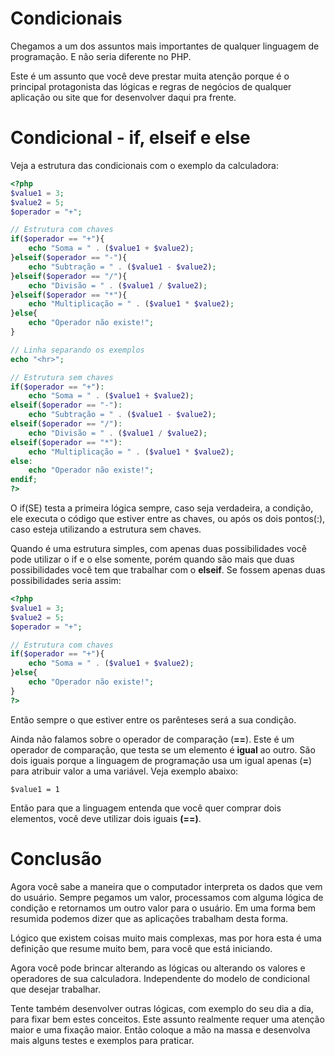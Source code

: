 # Condicionais

Chegamos a um dos assuntos mais importantes de qualquer linguagem de programação. E não seria diferente no PHP.

Este é um assunto que você deve prestar muita atenção porque é o principal protagonista das lógicas e regras de negócios de qualquer aplicação ou site que for desenvolver daqui pra frente.

# Condicional - if, elseif e else

Veja a estrutura das condicionais com o exemplo da calculadora:

```php
<?php
$value1 = 3;
$value2 = 5;
$operador = "+";

// Estrutura com chaves
if($operador == "+"){
    echo "Soma = " . ($value1 + $value2);
}elseif($operador == "-"){
    echo "Subtração = " . ($value1 - $value2);
}elseif($operador == "/"){
    echo "Divisão = " . ($value1 / $value2);
}elseif($operador == "*"){
    echo "Multiplicação = " . ($value1 * $value2);
}else{
    echo "Operador não existe!";
}

// Linha separando os exemplos
echo "<hr>";

// Estrutura sem chaves
if($operador == "+"):
    echo "Soma = " . ($value1 + $value2);
elseif($operador == "-"):
    echo "Subtração = " . ($value1 - $value2);
elseif($operador == "/"):
    echo "Divisão = " . ($value1 / $value2);
elseif($operador == "*"):
    echo "Multiplicação = " . ($value1 * $value2);
else:
    echo "Operador não existe!";
endif;
?>
```

O if(SE) testa a primeira lógica sempre, caso seja verdadeira, a condição, ele executa o código que estiver entre as chaves, ou após os dois pontos(:), caso esteja utilizando a estrutura sem chaves.

Quando é uma estrutura simples, com apenas duas possibilidades você pode utilizar o if e o else somente, porém quando são mais que duas possibilidades você tem que trabalhar com o **elseif**. Se fossem apenas duas possibilidades seria assim:

```php
<?php
$value1 = 3;
$value2 = 5;
$operador = "+";

// Estrutura com chaves
if($operador == "+"){
    echo "Soma = " . ($value1 + $value2);
}else{
    echo "Operador não existe!";
}
?>
```

Então sempre o que estiver entre os parênteses será a sua condição.

Ainda não falamos sobre o operador de comparação (**==**). Este é um operador de comparação, que testa se um elemento é **igual** ao outro. São dois iguais porque a linguagem de programação usa um igual apenas (**=**) para atribuir valor a uma variável. Veja exemplo abaixo:

`$value1 = 1`

Então para que a linguagem entenda que você quer comprar dois elementos, você deve utilizar dois iguais **(==)**.

# Conclusão

Agora você sabe a maneira que o computador interpreta os dados que vem do usuário. Sempre pegamos um valor, processamos com alguma lógica de condição e retornamos um outro valor para o usuário. Em uma forma bem resumida podemos dizer que as aplicações trabalham desta forma.

Lógico que existem coisas muito mais complexas, mas por hora esta é uma definição que resume muito bem, para você que está iniciando.

Agora você pode brincar alterando as lógicas ou alterando os valores e operadores de sua calculadora. Independente do modelo de condicional que desejar trabalhar.

Tente também desenvolver outras lógicas, com exemplo do seu dia a dia, para fixar bem estes conceitos. Este assunto realmente requer uma atenção maior e uma fixação maior. Então coloque a mão na massa e desenvolva mais alguns testes e exemplos para praticar.